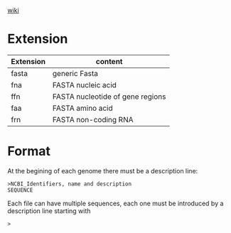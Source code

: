 [wiki](https://en.wikipedia.org/wiki/FASTA_format)

# Extension
|Extension| content                        |
|-------|----------------------------------|
| fasta | generic Fasta                    |
| fna   | FASTA nucleic acid               |
| ffn   | FASTA nucleotide of gene regions |
| faa   | FASTA amino acid                 |
| frn   | FASTA non-coding RNA             |

# Format
At the begining of each genome there must be a description line:
```
>NCBI_Identifiers, name and description 
SEQUENCE
```
Each file can have multiple sequences, each one must be introduced by a description line starting with 
```
>
```